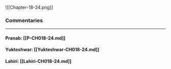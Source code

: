 ![[Chapter-18-24.png]]

### Commentaries

---

#### Pranab: [[P-CH018-24.md]]

#### Yukteshwar: [[Yukteshwar-CH018-24.md]]

#### Lahiri: [[Lahiri-CH018-24.md]]
